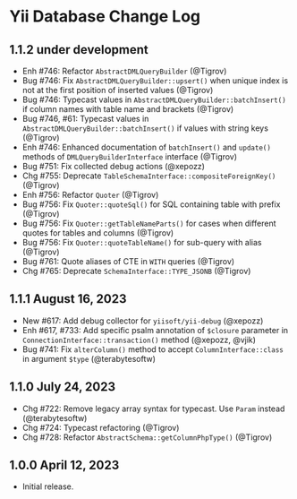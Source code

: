 # Yii Database Change Log

## 1.1.2 under development

- Enh #746: Refactor `AbstractDMLQueryBuilder` (@Tigrov)
- Bug #746: Fix `AbstractDMLQueryBuilder::upsert()` when unique index is not at the first position of inserted values (@Tigrov)
- Bug #746: Typecast values in `AbstractDMLQueryBuilder::batchInsert()` if column names with table name and brackets (@Tigrov)
- Bug #746, #61: Typecast values in `AbstractDMLQueryBuilder::batchInsert()` if values with string keys (@Tigrov)
- Enh #746: Enhanced documentation of `batchInsert()` and `update()` methods of `DMLQueryBuilderInterface` interface (@Tigrov)
- Bug #751: Fix collected debug actions (@xepozz)
- Chg #755: Deprecate `TableSchemaInterface::compositeForeignKey()` (@Tigrov) 
- Enh #756: Refactor `Quoter` (@Tigrov) 
- Bug #756: Fix `Quoter::quoteSql()` for SQL containing table with prefix (@Tigrov)
- Bug #756: Fix `Quoter::getTableNameParts()` for cases when different quotes for tables and columns (@Tigrov)
- Bug #756: Fix `Quoter::quoteTableName()` for sub-query with alias (@Tigrov)
- Bug #761: Quote aliases of CTE in `WITH` queries (@Tigrov)
- Chg #765: Deprecate `SchemaInterface::TYPE_JSONB` (@Tigrov)

## 1.1.1 August 16, 2023

- New #617: Add debug collector for `yiisoft/yii-debug` (@xepozz)
- Enh #617, #733: Add specific psalm annotation of `$closure` parameter in `ConnectionInterface::transaction()` 
  method (@xepozz, @vjik)
- Bug #741: Fix `alterColumn()` method to accept `ColumnInterface::class` in argument `$type` (@terabytesoftw)

## 1.1.0 July 24, 2023

- Chg #722: Remove legacy array syntax for typecast. Use `Param` instead (@terabytesoftw)
- Chg #724: Typecast refactoring (@Tigrov)
- Chg #728: Refactor `AbstractSchema::getColumnPhpType()` (@Tigrov)

## 1.0.0 April 12, 2023

- Initial release.
